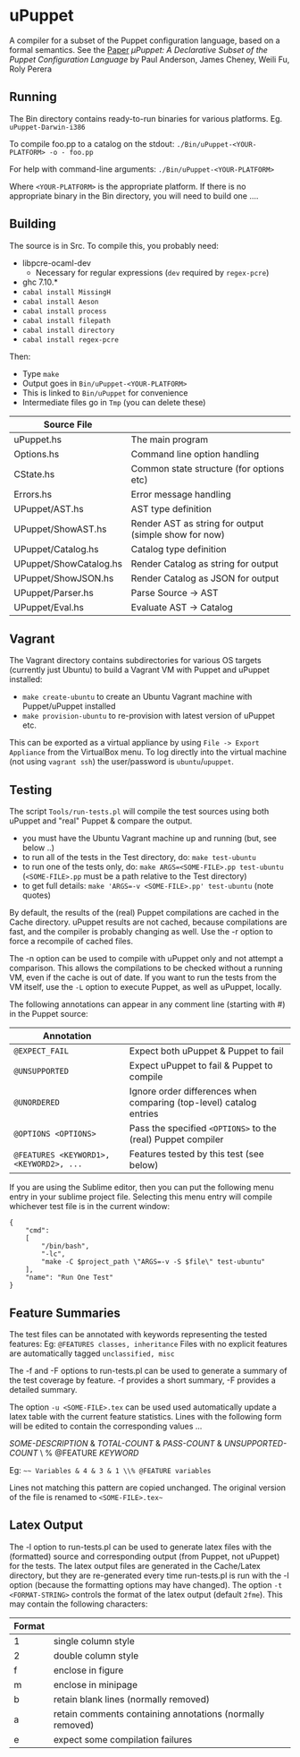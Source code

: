 # uPuppet

A compiler for a subset of the Puppet configuration language, based on a formal semantics.
See the [Paper](https://arxiv.org/abs/1608.04999) _μPuppet: A Declarative Subset of the Puppet Configuration Language_
by Paul Anderson, James Cheney, Weili Fu, Roly Perera

## Running

The Bin directory contains ready-to-run binaries for various platforms.
Eg. `uPuppet-Darwin-i386`

To compile foo.pp to a catalog on the stdout:
`./Bin/uPuppet-<YOUR-PLATFORM> -o - foo.pp`

For help with command-line arguments:
`./Bin/uPuppet-<YOUR-PLATFORM>`

Where `<YOUR-PLATFORM>` is the appropriate platform. If there is no appropriate binary in the Bin directory, you will need to build one ....

## Building

The source is in Src. To compile this, you probably need:
- libpcre-ocaml-dev
	- Necessary for regular expressions (`dev` required by `regex-pcre`)
- ghc 7.10.*
- `cabal install MissingH`
- `cabal install Aeson`
- `cabal install process`
- `cabal install filepath`
- `cabal install directory`
- `cabal install regex-pcre`

Then:
- Type `make`
- Output goes in `Bin/uPuppet-<YOUR-PLATFORM>`
- This is linked to `Bin/uPuppet` for convenience
- Intermediate files go in `Tmp` (you can delete these)

| Source File |   |
| ----------- | - |
| uPuppet.hs | The main program |
| Options.hs | Command line option handling |
| CState.hs | Common state structure (for options etc) |
| Errors.hs | Error message handling |
| UPuppet/AST.hs | AST type definition |
| UPuppet/ShowAST.hs | Render AST as string for output (simple show for now) |
| UPuppet/Catalog.hs | Catalog type definition |
| UPuppet/ShowCatalog.hs | Render Catalog as string for output |
| UPuppet/ShowJSON.hs | Render Catalog as JSON for output |
| UPuppet/Parser.hs | Parse Source -> AST |
| UPuppet/Eval.hs | Evaluate AST -> Catalog |

## Vagrant

The Vagrant directory contains subdirectories for various OS targets
(currently just Ubuntu) to build a Vagrant VM with Puppet and uPuppet installed:

- `make create-ubuntu` to create an Ubuntu Vagrant machine with Puppet/uPuppet installed
- `make provision-ubuntu` to re-provision with latest version of uPuppet etc.

This can be exported as a virtual appliance by using `File -> Export Appliance` from the VirtualBox menu. To log directly into the virtual machine (not using `vagrant ssh`) the user/password is `ubuntu`/`upuppet`. 

## Testing

The script `Tools/run-tests.pl` will compile the test sources using both uPuppet and
"real" Puppet & compare the output.

- you must have the Ubuntu Vagrant machine up and running (but, see below ..)
- to run all of the tests in the Test directory, do: `make test-ubuntu`
- to run one of the tests only, do: `make ARGS=<SOME-FILE>.pp test-ubuntu`
  (`<SOME-FILE>.pp` must be a path relative to the Test directory)
- to get full details: `make 'ARGS=-v <SOME-FILE>.pp' test-ubuntu` (note quotes)

By default, the results of the (real) Puppet compilations are cached in the Cache directory. uPuppet results are not cached, because compilations are fast, and the compiler is probably changing as well. Use the -r option to force a recompile of cached files.

The -n option can be used to compile with uPuppet only and not attempt a comparison.
This allows the compilations to be checked without a running VM, even if the cache is out of date. If you want to run the tests from the VM itself, use the `-L` option to execute Puppet, as well as uPuppet, locally.

The following annotations can appear in any comment line (starting with #) in the Puppet source:

| Annotation |   |
| ---------- | - |
| `@EXPECT_FAIL` | Expect both uPuppet & Puppet to fail |
| `@UNSUPPORTED` | Expect uPuppet to fail & Puppet to compile |
| `@UNORDERED` | Ignore order differences when comparing (top-level) catalog entries |
| `@OPTIONS <OPTIONS>` | Pass the specified `<OPTIONS>` to the (real) Puppet compiler |
| `@FEATURES <KEYWORD1>, <KEYWORD2>, ...` | Features tested by this test (see below) |

If you are using the Sublime editor, then you can put the following menu entry
in your sublime project file. Selecting this menu entry will compile whichever
test file is in the current window:

````
{
	"cmd":
	[
		"/bin/bash",
		"-lc",
		"make -C $project_path \"ARGS=-v -S $file\" test-ubuntu"
	],
	"name": "Run One Test"
}
````

## Feature Summaries

The test files can be annotated with keywords representing the tested features:
Eg: `@FEATURES classes, inheritance`
Files with no explicit features are automatically tagged `unclassified, misc`

The -f and -F options to run-tests.pl can be used to generate a summary of the test
coverage by feature. -f provides a short summary, -F provides a detailed summary.

The option `-u <SOME-FILE>.tex` can be used used automatically update a latex table with the
current feature statistics. Lines with the following form will be edited to contain the corresponding
values ...

_SOME-DESCRIPTION_ & _TOTAL-COUNT_ & _PASS-COUNT_ & _UNSUPPORTED-COUNT_ \\ % @FEATURE _KEYWORD_

Eg: `~~ Variables & 4 & 3 & 1 \\% @FEATURE variables`

Lines not matching this pattern are copied unchanged.
The original version of the file is renamed to `<SOME-FILE>.tex~`

## Latex Output

The -l option to run-tests.pl can be used to generate latex files with the (formatted) source and corresponding output (from Puppet, not uPuppet) for the tests. The latex output files are generated in the Cache/Latex directory, but they are re-generated every time run-tests.pl is run with the -l option (because the formatting options may have changed). The option `-t <FORMAT-STRING>` controls the format of the latex output (default `2fme`). This may contain the following characters:

| Format |   |
| ------ | - |
| 1 | single column style |
| 2 | double column style |
| f | enclose in figure |
| m | enclose in minipage |
| b | retain blank lines (normally removed) |
| a | retain comments containing annotations (normally removed) |
| e | expect some compilation failures |








